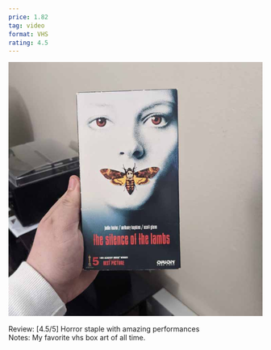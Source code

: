 ```yaml
---
price: 1.82
tag: video
format: VHS
rating: 4.5
---
```

![thesilenceofthelambs](/assets/img/ibuycrap/thesilenceofthelambs.jpg) 

Review: [4.5/5] Horror staple with amazing performances  
Notes: My favorite vhs box art of all time.